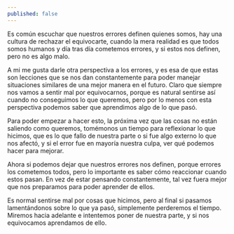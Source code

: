 ```yaml
---
published: false
---
```

Es común escuchar que nuestros errores definen quienes somos, hay una cultura de rechazar el equivocarte, cuando la mera realidad es que todos somos humanos y día tras día cometemos errores, y si estos nos definen, pero no es algo malo.

A mi me gusta darle otra perspectiva a los errores, y es esa de que estas son lecciones que se nos dan constantemente para poder manejar situaciones similares de una mejor manera en el futuro. Claro que siempre nos vamos a sentir mal por equivocarnos, porque es natural sentirse así cuando no conseguimos lo que queremos, pero por lo menos con esta perspectiva podemos saber que aprendimos algo de lo que pasó.

Para poder empezar a hacer esto, la próxima vez que las cosas no están saliendo como queremos, tomémonos un tiempo para reflexionar lo que hicimos, que es lo que fallo de nuestra parte o si fue algo externo lo que nos afectó, y si el error fue en mayoría nuestra culpa, ver qué podemos hacer para mejorar.

Ahora si podemos dejar que nuestros errores nos definen, porque errores los cometemos todos, pero lo importante es saber cómo reaccionar cuando estos pasan. En vez de estar pensando constantemente, tal vez fuera mejor que nos preparamos para poder aprender de ellos.

Es normal sentirse mal por cosas que hicimos, pero al final si pasamos lamentándonos sobre lo que ya pasó, simplemente perderemos el tiempo. Miremos hacia adelante e intentemos poner de nuestra parte, y si nos equivocamos aprendamos de ello.








